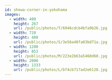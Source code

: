 ```yaml
---
id: showa-corner-in-yokohama
images:
  - width: 400
    height: 267
    url: /public/photos/T/6946cdcb4bfa9b26.jpg
  - width: 720
    height: 480
    url: /public/photos/S/3e56a48fa03bd71a.jpg
  - width: 1280
    height: 853
    url: /public/photos/M/223e2b63a5460d60.jpg
  - width: 2000
    height: 1333
    url: /public/photos/L/bf4cb717ad2e6128.jpg
---
```


